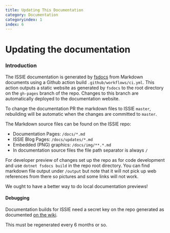 ```yaml
---
title: Updating This Documentation
category: Documentation
categoryindex: 1
index: 6
---
```



# Updating the documentation

### Introduction

The ISSIE documentation is generated by [fsdocs](https://fsprojects.github.io/FSharp.Formatting/) from Markdown documents using a Github action build `.github/workflows/ci.yml`. This action outputs a static website as generated by `fsdocs` to the root directory on the `gh-pages` branch of the repo. Changes to this branch are automatically deployed to the documentation website.

 To change the documentation PR the markdown files to ISSIE `master`, rebuilding will be automatic when the changes are committed to `master`.

The Markdown source files can be found on the ISSIE repo:

* Documentation Pages: `/docs/*.md`
* ISSIE Blog Pages: `/docs/updates/*.md`
* Embedded (PNG) graphics: `/docs/img/**.*.md`
* In documentation source files the file path separator is always `/`

For developer preview of changes set up the repo as for code development and use `dotnet fsdocs build` in the repo root directory. You can find markdown file output under `/output` but note that it will not pick up web references from there so pictures and some links will not work.

We ought to have a better way to do local documentation previews!

#### Debugging

Documentation builds for ISSIE need a secret key on the repo generated as documented [on the wiki](https://github.com/tomcl/issie/wiki/0-Project-Documentation-Website).

This must be regenerated every 6 months or so.